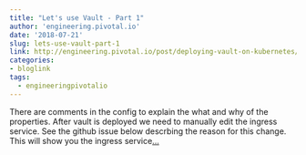 ```yaml
---
title: "Let's use Vault - Part 1"
author: 'engineering.pivotal.io'
date: '2018-07-21'
slug: lets-use-vault-part-1
link: http://engineering.pivotal.io/post/deploying-vault-on-kubernetes/
categories:
- bloglink
tags:
  - engineeringpivotalio
---
```


There are comments in the config to explain the what and why of the properties. After vault is deployed we need to manually edit the ingress service. See the github issue below descrbing the reason for this change. This will show you the ingress service[... <i class="fas fa-external-link-alt"></i>](http://engineering.pivotal.io/post/deploying-vault-on-kubernetes/)

